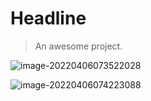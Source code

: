 # Headline

> An awesome project.

![image-20220406073522028](README.assets/image-20220406073522028.png)



![image-20220406074223088](README.assets/image-20220406074223088.png)
